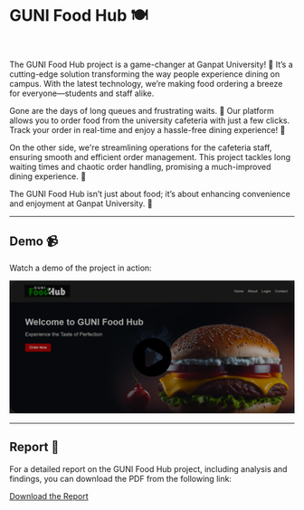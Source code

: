 

<h1>GUNI Food Hub 🍽️</h1>
<br>

The GUNI Food Hub project is a game-changer at Ganpat University! 🚀 It’s a cutting-edge solution transforming the way people experience dining on campus. With the latest technology, we’re making food ordering a breeze for everyone—students and staff alike.

Gone are the days of long queues and frustrating waits. 🙌 Our platform allows you to order food from the university cafeteria with just a few clicks. Track your order in real-time and enjoy a hassle-free dining experience! 📲

On the other side, we're streamlining operations for the cafeteria staff, ensuring smooth and efficient order management. This project tackles long waiting times and chaotic order handling, promising a much-improved dining experience. 🌟

The GUNI Food Hub isn’t just about food; it’s about enhancing convenience and enjoyment at Ganpat University. 🎉


<hr>

## Demo 📹

Watch a demo of the project in action:

[![Watch the video](https://github.com/Pratham198/GUNI-Food-Hub/blob/master/public/images/Thumbnail_Image.png)](https://drive.google.com/file/d/1n26XM-Cn5tTW2Xdq9wFSwG4Ytyce0RQk/view?usp=sharing)


<hr>

## Report 📄

For a detailed report on the GUNI Food Hub project, including analysis and findings, you can download the PDF from the following link:

[Download the Report](https://drive.google.com/file/d/1NvQs0uk_q3OKkjTWhAHXB9K76cNbE16r/view?usp=sharing)
